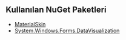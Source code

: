 ﻿## Kullanılan NuGet Paketleri
- [MaterialSkin](https://www.nuget.org/packages/MaterialSkin)
- [System.Windows.Forms.DataVisualization](https://www.nuget.org/packages/System.Windows.Forms.DataVisualization)
